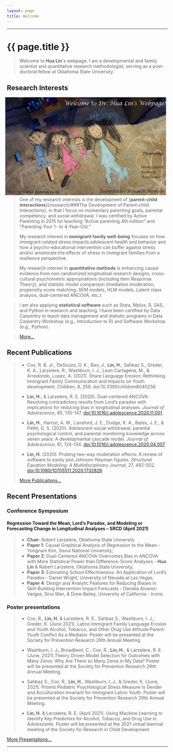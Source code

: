 ```yaml
---
layout: page
title: Welcome
---
```


***********

<h1>{{ page.title }}</h1>

> Welcome to **Hua Lin**'s webpage. I am a developmental and family scientist and quantitative research methodologist, serving as a post-doctoral fellow at Oklahoma State University. 

## Research Interests

<a href="/home/"><img style="float: right; width: 550px; margin: 0px 5px 5px" src="images/Family3-1.jpg"></a>

> One of my research interests is the development of [**parent-child interactions**](/research/###The Development of Parent-child Interactions), in that I focus on momentary parenting goals, parental competency, and social withdrawal. I was certified by Active Parenting in 2015 for teaching “Active parenting 4th edition” and “Parenting Your 1- to 4-Year-Old.”
>
> My research interest in **immigrant family well-being** focuses on how immigrant-related stress impacts adolescent health and behavior and how a psycho-educational intervention can buffer against stress and/or ameliorate the effects of stress in immigrant families from a resilience perspective.
>
> My research interest in **quantitative methods** is enhancing causal evidence from non-randomized longitudinal research designs, cross-cultural psychometric appropriations (including Item Response Theory), and statistic model comparison (mediation moderation, propensity score matching, SEM models, HLM models, Latent class analysis, dual-centered ANCOVA, etc.). 

> I am also applying **statistical software** such as Stata, Mplus, R, SAS, and Python in research and teaching. I have been certified by Data Carpentry to teach data management and statistic programs in Data Carpentry Workshop (e.g., Introduction to R) and Software Workshop (e.g., Python).

> [More...](/research)

## Recent Publications

> - Cox, R. B. Jr., DeSouza, D. K., Bao, J., **Lin, H.**, Sahbaz S., Greder, K. A., Larzelere, R., Washburn, I. J., Leon Cartagena, M., & Arredondo, Lopez, A. (2021). Share Language Erosion: Rethinking Immigrant Family Communication and Impacts on Youth development. Children, 8, 256. doi:10.3390/children8040256
> 
> - **Lin, H.**, & Larzelere, R. E. (2020). Dual-centered ANCOVA: Resolving contradictory results from Lord’s paradox with implications for reducing bias in longitudinal analyses. *Journal of Adolescence*, 85, 135-147. [doi:10.1016/j.adolescence.2020.11.001](https://doi.org/10.1016/j.adolescence.2020.11.001).
>
> - **Lin, H.**, Harrist, A. W., Lansford, J. E., Dodge, K. A., Bates, J. E., & Pettit, G. S. (2020). Adolescent social withdrawal, parental psychological control, and parental monitoring knowledge across seven years: A developmental cascade model. *Journal of Adolescence*, 81, 124-134. [doi:10.1016/j.adolescence.2020.04.007](http:/doi.org/10.1016/j.adolescence.2020.04.007)
>
> - **Lin, H.** (2020). Probing two-way moderation effects: A review of software to easily plot Johnson-Neyman figures. *Structural Equation Modeling: A Multidisciplinary Journal*, 27, 492-502. [doi:10.1080/10705511.2020.1732826](http://doi.org/10.1080/10705511.2020.1732826).
>
> [More Publicaitons...](/publications)

## Recent Presentations
>
### Conference Symposium 
>
#### Regression Toward the Mean, Lord’s Paradox, and Modeling or Forecasting Change in Longitudinal Analyses – SRCD (April 2021)
>
> - **Chair**: Robert Larzelere, Oklahoma State University
> - **Paper 1**: Causal Graphical Analysis of Regression to the Mean - Yongnam Kim, Seoul National University; 
> - **Paper 2**: Dual-Centered ANCOVA Overcomes Bias in ANCOVA with More Statistical Power than Difference-Score Analyses - **Hua Lin** & Robert Larzelere, Oklahoma State University; 
> - **Paper 3**: Estimating School Effectiveness: An Application of Lord’s Paradox - Daniel Wright, University of Nevada at Las Vegas; 
> - **Paper 4**: Design and Analytic Features for Reducing Biases in Skill-Building Intervention Impact Forecasts - Daniela Alvarez-Vargas, Sirui Wan, & Drew Bailey, University of California - Irvine. 
>
### Poster presentations
>
> - Cox, R., **Lin, H.** & Larzelere, R. E., Sahbaz S., Washburn, I. J., Greder, K. (June 2021). Latino Immigrant Family Language Erosion and Youth Alcohol, Tobacco, and Other Drug Use Attitude:Parent-Youth Conflict As a Mediator. Poster will be presented at the Society for Prevention Research 29th Annual Meeting.
>
> - Washburn, I. J., Broadbent, C., Cox, R., **Lin, H.**, & Larzelere, R. E. (June, 2021).Theory Driven Model Selection for Outcomes with Many Zeros: Why Are There so Many Zeros in My Data? Poster will be presented at the Society for Prevention Research 29th Annual Meeting.
>
> - Sahbaz S., Cox, R., **Lin, H.**, Washburn, I. J., & Greder, K. (June, 2021). Promis Pediatric Psychological Stress Measure Is Gender and Acculturation Invariant for Immigrant Latino Youth. Poster will be presented at the Society for Prevention Research 29th Annual Meeting.
>
> - **Lin, H.** & Larzelere, R. E. (April 2021). Using Machine Learning to Identify Key Predictors for Alcohol, Tobacco, and Drug Use in Adolescents. Poster will be presented at the 2021 virtual biennial meeting of the Society for Research in Child Development.
>

[More Presentations...](/publications/#referred-conference-presentations)

***********************
